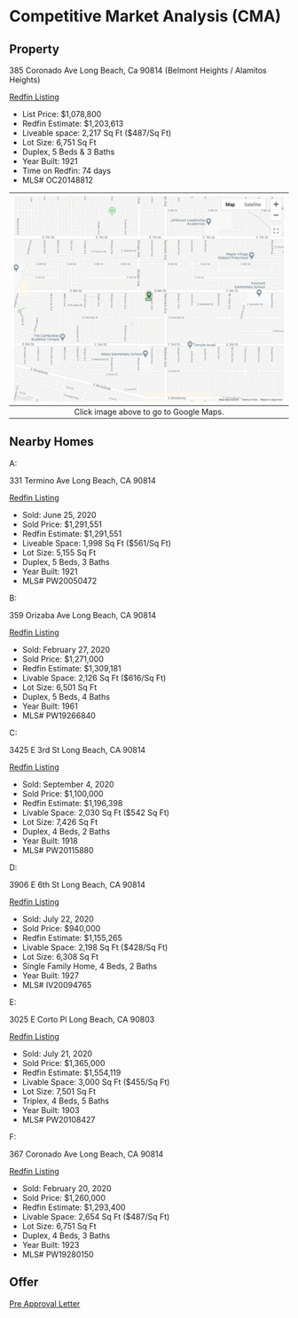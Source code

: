 # Competitive Market Analysis (CMA) #

## Property ##

385 Coronado Ave
Long Beach, Ca 90814
(Belmont Heights / Alamitos Heights)

[Redfin Listing](https://www.redfin.com/CA/Long-Beach/385-Coronado-Ave-90814/home/7602699)

- List Price: $1,078,800
- Redfin Estimate: $1,203,613
- Liveable space: 2,217 Sq Ft ($487/Sq Ft)
- Lot Size: 6,751 Sq Ft
- Duplex, 5 Beds & 3 Baths
- Year Built: 1921
- Time on Redfin: 74 days
- MLS# OC20148812

| [![map image](images/map_overview_385coronado.png)](https://goo.gl/maps/vu33BEkXuKdbPwSi6) |
| :-: |
| Click image above to go to Google Maps. |

## Nearby Homes ##

A:

331 Termino Ave
Long Beach, CA 90814

[Redfin Listing](https://www.redfin.com/CA/Long-Beach/331-Termino-Ave-90814/home/7600252)

- Sold: June 25, 2020
- Sold Price: $1,291,551
- Redfin Estimate: $1,291,551
- Liveable Space: 1,998 Sq Ft ($561/Sq Ft)
- Lot Size: 5,155 Sq Ft
- Duplex, 5 Beds, 3 Baths
- Year Built: 1921
- MLS# PW20050472

B: 

359 Orizaba Ave
Long Beach, CA 90814

[Redfin Listing](https://www.redfin.com/CA/Long-Beach/359-Orizaba-Ave-90814/home/7602625)

- Sold: February 27, 2020
- Sold Price: $1,271,000
- Redfin Estimate: $1,309,181
- Livable Space: 2,126 Sq Ft ($616/Sq Ft)
- Lot Size: 6,501 Sq Ft
- Duplex, 5 Beds, 4 Baths
- Year Built: 1961
- MLS# PW19266840

C:

3425 E 3rd St
Long Beach, CA 90814

[Redfin Listing](https://www.redfin.com/CA/Long-Beach/3425-E-3rd-St-90814/home/7602921)

- Sold: September 4, 2020
- Sold Price: $1,100,000
- Redfin Estimate: $1,196,398
- Livable Space: 2,030 Sq Ft ($542 Sq Ft)
- Lot Size: 7,426 Sq Ft
- Duplex, 4 Beds, 2 Baths
- Year Built: 1918
- MLS# PW20115880

D:

3906 E 6th St
Long Beach, CA 90814

[Redfin Listing](https://www.redfin.com/CA/Long-Beach/3906-E-6th-St-90814/home/7600347)

- Sold: July 22, 2020
- Sold Price: $940,000
- Redfin Estimate: $1,155,265
- Livable Space: 2,198 Sq Ft ($428/Sq Ft)
- Lot Size: 6,308 Sq Ft 
- Single Family Home, 4 Beds, 2 Baths
- Year Built: 1927
- MLS# IV20094765

E:

3025 E Corto Pl
Long Beach, CA 90803

[Redfin Listing](https://www.redfin.com/CA/Long-Beach/3025-E-Corto-Pl-90803/home/7608676)

- Sold: July 21, 2020
- Sold Price: $1,365,000
- Redfin Estimate: $1,554,119
- Livable Space: 3,000 Sq Ft ($455/Sq Ft)
- Lot Size: 7,501 Sq Ft
- Triplex, 4 Beds, 5 Baths
- Year Built: 1903
- MLS# PW20108427

F:

367 Coronado Ave
Long Beach, CA 90814

[Redfin Listing](https://www.redfin.com/CA/Long-Beach/367-Coronado-Ave-90814/home/7602707)

- Sold: February 20, 2020
- Sold Price: $1,260,000
- Redfin Estimate: $1,293,400
- Livable Space: 2,654 Sq Ft ($487/Sq Ft)
- Lot Size: 6,751 Sq Ft
- Duplex, 4 Beds, 3 Baths
- Year Built: 1923
- MLS# PW19280150

## Offer ##

[Pre Approval Letter](../Offer/20201009_Huang_PreApprovalLetter_Ally_BasedOn1010000.pdf)

